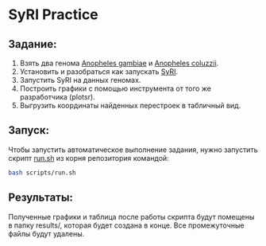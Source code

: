 # SyRI Practice
## Задание:
1) Взять два генома [Anopheles gambiae](https://github.com/Matrixoid/syri-practice/blob/master/genomes/GCF_943734735.2_idAnoGambNW_F1_1_genomic.fna) и [Anopheles coluzzii](https://github.com/Matrixoid/syri-practice/blob/master/genomes/GCF_016920705.1_AcolMOP1_genomic.fna).
2) Установить и разобраться как запускать [SyRI](https://github.com/schneebergerlab/syri).
3) Запустить SyRI на данных геномах.
4) Построить графики с помощью инструмента от того же разработчика (plotsr).
5) Выгрузить координаты найденных перестроек в табличный вид.

## Запуск:
Чтобы запустить автоматическое выполнение задания, нужно запустить скрипт [run.sh](https://github.com/Matrixoid/syri-practice/blob/master/scripts/run.sh) из корня репозитория командой:
```bash
bash scripts/run.sh
```

## Результаты:
Полученные графики и таблица после работы скрипта будут помещены в папку results/, которая будет создана в конце. Все промежуточные файлы будут удалены.
